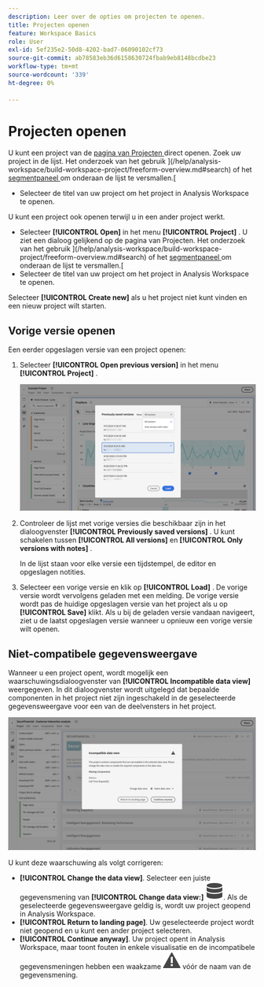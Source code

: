```yaml
---
description: Leer over de opties om projecten te openen.
title: Projecten openen
feature: Workspace Basics
role: User
exl-id: 5ef235e2-50d8-4202-bad7-06090102cf73
source-git-commit: ab78583eb36d6158630724fbab9eb8148bcdbe23
workflow-type: tm+mt
source-wordcount: '339'
ht-degree: 0%

---
```


# Projecten openen

U kunt een project van de [ pagina van Projecten ](/help/analysis-workspace/build-workspace-project/freeform-overview.md) direct openen. Zoek uw project in de lijst. Het onderzoek van het gebruik ](/help/analysis-workspace/build-workspace-project/freeform-overview.md#search) of het [ segmentpaneel ](/help/analysis-workspace/build-workspace-project/freeform-overview.md#segment-panel) om onderaan de lijst te versmallen.[

* Selecteer de titel van uw project om het project in Analysis Workspace te openen.

U kunt een project ook openen terwijl u in een ander project werkt.

* Selecteer **[!UICONTROL Open]** in het menu **[!UICONTROL Project]** . U ziet een dialoog gelijkend op de [ ](/help/analysis-workspace/build-workspace-project/freeform-overview.md) pagina van Projecten.  Het onderzoek van het gebruik ](/help/analysis-workspace/build-workspace-project/freeform-overview.md#search) of het [ segmentpaneel ](/help/analysis-workspace/build-workspace-project/freeform-overview.md#segment-panel) om onderaan de lijst te versmallen.[
* Selecteer de titel van uw project om het project in Analysis Workspace te openen.

Selecteer **[!UICONTROL Create new]** als u het project niet kunt vinden en een nieuw project wilt starten.

## Vorige versie openen

Een eerder opgeslagen versie van een project openen:

1. Selecteer **[!UICONTROL Open previous version]** in het menu **[!UICONTROL Project]** .

   ![ de eerder opgeslagen lijst van projectversies en de opties om Alle versies of slechts versies met nota&#39;s te tonen.](assets/open-previously-saved.png)

1. Controleer de lijst met vorige versies die beschikbaar zijn in het dialoogvenster **[!UICONTROL Previously saved versions]** . U kunt schakelen tussen **[!UICONTROL All versions]** en **[!UICONTROL Only versions with notes]** .

   In de lijst staan voor elke versie een tijdstempel, de editor en opgeslagen notities.


1. Selecteer een vorige versie en klik op **[!UICONTROL Load]** .
De vorige versie wordt vervolgens geladen met een melding. De vorige versie wordt pas de huidige opgeslagen versie van het project als u op **[!UICONTROL Save]** klikt. Als u bij de geladen versie vandaan navigeert, ziet u de laatst opgeslagen versie wanneer u opnieuw een vorige versie wilt openen.


## Niet-compatibele gegevensweergave

Wanneer u een project opent, wordt mogelijk een waarschuwingsdialoogvenster van **[!UICONTROL Incompatible data view]** weergegeven. In dit dialoogvenster wordt uitgelegd dat bepaalde componenten in het project niet zijn ingeschakeld in de geselecteerde gegevensweergave voor een van de deelvensters in het project.

![ Niet-compatibel ](assets/incompatible-data-view.png)

U kunt deze waarschuwing als volgt corrigeren:

* **[!UICONTROL Change the data view]**. Selecteer een juiste gegevensmening van **[!UICONTROL Change data view:]** ![ Gegevens ](/help/assets/icons/Data.svg). Als de geselecteerde gegevensweergave geldig is, wordt uw project geopend in Analysis Workspace.
* **[!UICONTROL Return to landing page]**. Uw geselecteerde project wordt niet geopend en u kunt een ander project selecteren.
* **[!UICONTROL Continue anyway]**. Uw project opent in Analysis Workspace, maar toont fouten in enkele visualisatie en de incompatibele gegevensmeningen hebben een waakzame ![ Alarm ](/help/assets/icons/Alert.svg) vóór de naam van de gegevensmening.

